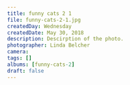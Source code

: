 ```yaml
---
title: funny cats 2 1
file: funny-cats-2-1.jpg
createdDay: Wednesday
createdDate: May 30, 2018
description: Descirption of the photo.
photographer: Linda Belcher
camera: 
tags: []
albums: [funny-cats-2]
draft: false
---
```

